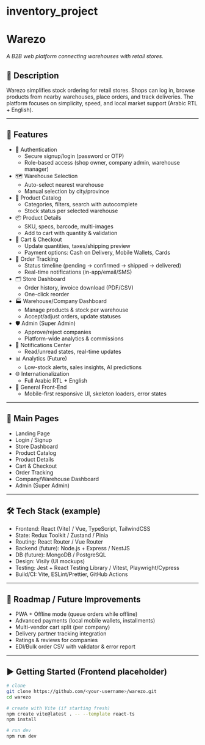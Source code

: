 # inventory_project
# Warezo
*A B2B web platform connecting warehouses with retail stores.*

## 📖 Description
Warezo simplifies stock ordering for retail stores. Shops can log in, browse products from nearby warehouses, place orders, and track deliveries. The platform focuses on simplicity, speed, and local market support (Arabic RTL + English).

---

## 🚀 Features
- 🔑 Authentication
  - Secure signup/login (password or OTP)
  - Role-based access (shop owner, company admin, warehouse manager)
- 🗺️ Warehouse Selection
  - Auto-select nearest warehouse
  - Manual selection by city/province
- 🛒 Product Catalog
  - Categories, filters, search with autocomplete
  - Stock status per selected warehouse
- 📦 Product Details
  - SKU, specs, barcode, multi-images
  - Add to cart with quantity & validation
- 🧺 Cart & Checkout
  - Update quantities, taxes/shipping preview
  - Payment options: Cash on Delivery, Mobile Wallets, Cards
- 🚚 Order Tracking
  - Status timeline (pending → confirmed → shipped → delivered)
  - Real-time notifications (in-app/email/SMS)
- 🗂️ Store Dashboard
  - Order history, invoice download (PDF/CSV)
  - One-click reorder
- 🏭 Warehouse/Company Dashboard
  - Manage products & stock per warehouse
  - Accept/adjust orders, update statuses
- 🛡️ Admin (Super Admin)
  - Approve/reject companies
  - Platform-wide analytics & commissions
- 🔔 Notifications Center
  - Read/unread states, real-time updates
- 📊 Analytics (Future)
  - Low-stock alerts, sales insights, AI predictions
- 🌐 Internationalization
  - Full Arabic RTL + English
- 📱 General Front-End
  - Mobile-first responsive UI, skeleton loaders, error states

---

## 🧭 Main Pages
- Landing Page  
- Login / Signup  
- Store Dashboard  
- Product Catalog  
- Product Details  
- Cart & Checkout  
- Order Tracking  
- Company/Warehouse Dashboard  
- Admin (Super Admin)

---

## 🛠️ Tech Stack (example)
- Frontend: React (Vite) / Vue, TypeScript, TailwindCSS
- State: Redux Toolkit / Zustand / Pinia
- Routing: React Router / Vue Router
- Backend (future): Node.js + Express / NestJS
- DB (future): MongoDB / PostgreSQL
- Design: Visily (UI mockups)
- Testing: Jest + React Testing Library / Vitest, Playwright/Cypress
- Build/CI: Vite, ESLint/Prettier, GitHub Actions

---

## 📌 Roadmap / Future Improvements
- PWA + Offline mode (queue orders while offline)
- Advanced payments (local mobile wallets, installments)
- Multi-vendor cart split (per company)
- Delivery partner tracking integration
- Ratings & reviews for companies
- EDI/Bulk order CSV with validator & error report

---

## ▶️ Getting Started (Frontend placeholder)
```bash
# clone
git clone https://github.com/<your-username>/warezo.git
cd warezo

# create with Vite (if starting fresh)
npm create vite@latest . -- --template react-ts
npm install

# run dev
npm run dev